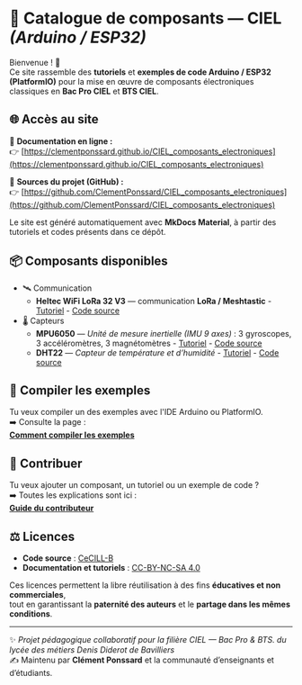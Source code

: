 # 🔌 Catalogue de composants — CIEL  *(Arduino / ESP32)*

Bienvenue ! 👋  
Ce site rassemble des **tutoriels** et **exemples de code Arduino / ESP32 (PlatformIO)** pour la mise en œuvre de composants électroniques classiques en **Bac Pro CIEL** et **BTS CIEL**.

## 🌐 Accès au site

📘 **Documentation en ligne :**  
👉 [https://clementponssard.github.io/CIEL_composants_electroniques](https://clementponssard.github.io/CIEL_composants_electroniques)

💾 **Sources du projet (GitHub) :**  
👉 [https://github.com/ClementPonssard/CIEL_composants_electroniques](https://github.com/ClementPonssard/CIEL_composants_electroniques)

Le site est généré automatiquement avec **MkDocs Material**, à partir des tutoriels et codes présents dans ce dépôt.


## 📦 Composants disponibles

- 🛰️ Communication
    - **Heltec WiFi LoRa 32 V3** — communication **LoRa / Meshtastic**  - [Tutoriel](https://clementponssard.github.io/CIEL_composants_electroniques/composants/heltec_wifi_lora_32_v3/)  - [Code source](https://github.com/ClementPonssard/CIEL_composants_electroniques/tree/main/composants/heltec_wifi_lora_32_v3/code)
- 🌡️ Capteurs
    - **MPU6050** — *Unité de mesure inertielle (IMU 9 axes)* : 3 gyroscopes, 3 accéléromètres, 3 magnétomètres  - [Tutoriel](https://clementponssard.github.io/CIEL_composants_electroniques/composants/mpu6050/)  - [Code source](https://github.com/ClementPonssard/CIEL_composants_electroniques/tree/main/composants/mpu6050/code)
    - **DHT22** — *Capteur de température et d’humidité*  - [Tutoriel](https://clementponssard.github.io/CIEL_composants_electroniques/composants/dht22/)  - [Code source](https://github.com/ClementPonssard/CIEL_composants_electroniques/tree/main/composants/dht22/code)

## 🧰 Compiler les exemples

Tu veux compiler un des exemples avec l'IDE Arduino ou  PlatformIO.  
➡️ Consulte la page :  
[**Comment compiler les exemples**](https://clementponssard.github.io/CIEL_composants_electroniques/CompilerProjet/)

## 🤝 Contribuer

Tu veux ajouter un composant, un tutoriel ou un exemple de code ?  
➡️ Toutes les explications sont ici :  
[**Guide du contributeur**](https://clementponssard.github.io/CIEL_composants_electroniques/contribuer/contribute/)

## ⚖️ Licences

- **Code source** : [CeCILL-B](https://cecill.info/licences/Licence_CeCILL-B_V1-fr.html)  
- **Documentation et tutoriels** : [CC-BY-NC-SA 4.0](https://creativecommons.org/licenses/by-nc-sa/4.0/)

Ces licences permettent la libre réutilisation à des fins **éducatives et non commerciales**,  
tout en garantissant la **paternité des auteurs** et le **partage dans les mêmes conditions**.

---

✨ *Projet pédagogique collaboratif pour la filière CIEL — Bac Pro & BTS. du lycée des métiers Denis Diderot de Bavilliers*  
✍️ Maintenu par **Clément Ponssard** et la communauté d’enseignants et d’étudiants.
